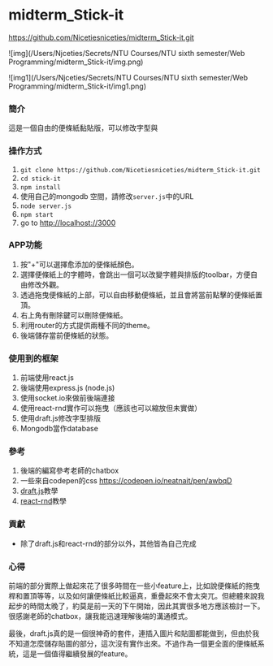 # midterm_Stick-it

https://github.com/Nicetiesniceties/midterm_Stick-it.git

![img](/Users/Njceties/Secrets/NTU Courses/NTU sixth semester/Web Programming/midterm_Stick-it/img.png)

![img1](/Users/Njceties/Secrets/NTU Courses/NTU sixth semester/Web Programming/midterm_Stick-it/img1.png)

### 簡介

這是一個自由的便條紙黏貼版，可以修改字型與

### 操作方式

1. `git clone https://github.com/Nicetiesniceties/midterm_Stick-it.git`
2. `cd stick-it`
3. `npm install`
4. 使用自己的mongodb 空間，請修改`server.js`中的URL
5. `node server.js`
6. `npm start`
7. go to  [http://localhost://3000](http://localhost/3000?fbclid=IwAR1DTfgc-gPT1TSlZbmZiHJD47wHIDlwwbYuoPZu_wqxjeq5m4-evT17yvg)

### APP功能

1. 按"+"可以選擇愈添加的便條紙顏色。
2. 選擇便條紙上的字體時，會跳出一個可以改變字體與排版的toolbar，方便自由修改外觀。
3. 透過拖曳便條紙的上部，可以自由移動便條紙，並且會將當前點擊的便條紙置頂。
4. 右上角有刪除鍵可以刪除便條紙。
5. 利用router的方式提供兩種不同的theme。
6. 後端儲存當前便條紙的狀態。

### 使用到的框架

1. 前端使用react.js
2. 後端使用express.js (node.js)
3. 使用socket.io來做前後端連接
4. 使用react-rnd實作可以拖曳（應該也可以縮放但未實做）
5. 使用draft.js修改字型排版
6. Mongodb當作database

### 參考

1. 後端的編寫參考老師的chatbox
2. 一些來自codepen的css https://codepen.io/neatnait/pen/awbqD
3. [draft.js](https://www.draft-js-plugins.com/plugin/inline-toolbar)教學
4. [react-rnd](https://github.com/bokuweb/react-rnd)教學

### 貢獻

- 除了draft.js和react-rnd的部分以外，其他皆為自己完成

### 心得

前端的部分實際上做起來花了很多時間在一些小feature上，比如說便條紙的拖曳桿和置頂等等，以及如何讓便條紙比較逼真，重疊起來不會太突兀。但總體來說我起步的時間太晚了，約莫是前一天的下午開始，因此其實很多地方應該檢討一下。很感謝老師的chatbox，讓我能迅速理解後端的溝通模式。

最後，draft.js真的是一個很神奇的套件，連插入圖片和貼圖都能做到，但由於我不知道怎麼儲存貼圖的部分，這次沒有實作出來。不過作為一個更全面的便條紙系統，這是一個值得繼續發展的feature。